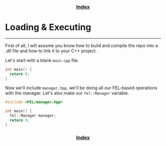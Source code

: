 <h3 align="center"><a href="index.html">Index</a></h3>

# Loading & Executing
-----

First of all, I will assume you know how to build and compile the repo into a .dll file and how to link it to your C++ project.

Let's start with a blank `main.cpp` file.
```cpp
int main() {
  return 0;
}
```

Now we'll include `manager.hpp`, we'll be doing all our FEL-based operations with the manager.
Let's also make our `fel::Manager` variable.

```cpp
#include <FEL/manager.hpp>

int main() {
  fel::Manager manager;
  return 0;
}
```



<h3 align="center"><a href="index.html">Index</a></h3>
